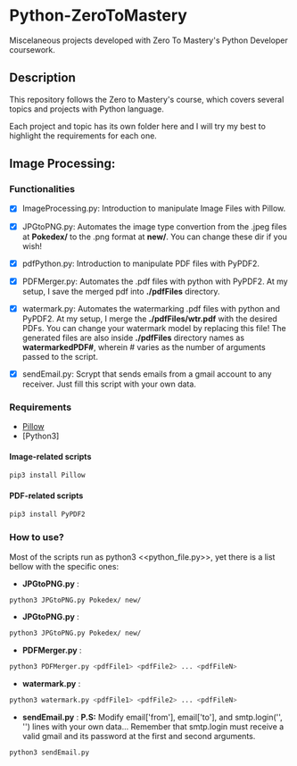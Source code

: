 # Python-ZeroToMastery

Miscelaneous projects developed with Zero To Mastery's Python Developer coursework. 

## Description

This repository follows the Zero to Mastery's course, which covers several topics and projects with Python language.

Each project and topic has its own folder here and I will try my best to highlight the requirements for each one.


## Image Processing:


### Functionalities
- [X] ImageProcessing.py: Introduction to manipulate Image Files with Pillow.
- [X] JPGtoPNG.py: Automates the image type convertion from the .jpeg files at __Pokedex/__ to the .png format at __new/__. You can change these dir if you wish!
- [X] pdfPython.py: Introduction to manipulate PDF files with PyPDF2.
- [X] PDFMerger.py: Automates the .pdf files with python with PyPDF2. At my setup, I save the merged pdf into __./pdfFiles__ directory.
- [X] watermark.py: Automates the watermarking .pdf files with python and PyPDF2. At my setup, I merge the __./pdfFiles/wtr.pdf__ with the desired PDFs. You can change your watermark model by replacing this file! The generated files are also inside __./pdfFiles__ directory names as __watermarkedPDF#__, wherein # varies as the number of arguments passed to the script.
- [X] sendEmail.py: Scrypt that sends emails from a gmail account to any receiver. Just fill this script with your own data.


### Requirements
- [Pillow](https://pillow.readthedocs.io/en/stable/)
- [Python3]

#### Image-related scripts
``` sh
pip3 install Pillow 
```
#### PDF-related scripts
``` sh
pip3 install PyPDF2 
```

### How to use?

Most of the scripts run as python3 <<python_file.py>>, yet there is a list bellow with the specific ones:

- __JPGtoPNG.py__ :
``` sh
python3 JPGtoPNG.py Pokedex/ new/
```

- __JPGtoPNG.py__ :
``` sh
python3 JPGtoPNG.py Pokedex/ new/
```

- __PDFMerger.py__ :
``` sh
python3 PDFMerger.py <pdfFile1> <pdfFile2> ... <pdfFileN>
```

- __watermark.py__ :
``` sh
python3 watermark.py <pdfFile1> <pdfFile2> ... <pdfFileN>
```

- __sendEmail.py__ :
__P.S:__ Modify email['from'], email['to'], and smtp.login('', '') lines with your own data... Remember that smtp.login must receive a valid gmail and its password at the first and second arguments.

``` sh
python3 sendEmail.py
```



